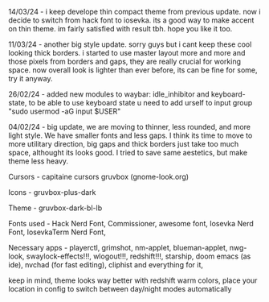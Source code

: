 14/03/24 - i keep develope thin compact theme from previous update. now i decide to switch from hack font to iosevka. its a good way to make accent on thin theme. im fairly satisfied with result tbh. hope you like it too.

11/03/24 - another big style update. sorry guys but i cant keep these cool looking thick borders. i started to use master layout more and more and those pixels from borders and gaps, they are really crucial for working space. now overall look is lighter than ever before, its can be fine for some, try it anyway.

26/02/24 - added new modules to waybar: idle_inhibitor and keyboard-state, to be able to use keyboard state u need to add urself to input group "sudo usermod -aG input $USER"

04/02/24 - big update, we are moving to thinner, less rounded, and more light style. We have smaller fonts and less gaps. I think its time to move to more utilitary direction, big gaps and thick borders just take too much space, althought its looks good. I tried to save same aestetics, but make theme less heavy.


Cursors - capitaine cursors gruvbox (gnome-look.org)

Icons - gruvbox-plus-dark

Theme - gruvbox-dark-bl-lb

Fonts used - Hack Nerd Font, Commissioner, awesome font, Iosevka Nerd Font, IosevkaTerm Nerd Font,

Necessary apps - playerctl, grimshot, nm-applet, 
blueman-applet, nwg-look, swaylock-effects!!!, wlogout!!!, redshift!!!, starship, doom emacs (as ide), nvchad (for fast editing), cliphist and everything for it, 

keep in mind, theme looks way better with redshift warm colors, place your location in config to switch between day/night modes automatically
